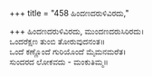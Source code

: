 +++
title = "458 ಹಿಂದಣದರುಳಿವಿರದು,"

+++
ಹಿಂದಣದರುಳಿವಿರದು, ಮುಂದಣದರುಸಿರಿರದು।  
ಒಂದರೆಕ್ಷಣ ತುಂಬಿ ತೋರುವುದನಂತ॥  
ಒಂದೆ ಕಣ್ಣೊಂದೆ ಗುರಿಯೊಂದೆ ಮೈಮನಮರೆತ।  
ಸುಂದರದ ಲೋಕವದು - ಮಂಕುತಿಮ್ಮ॥  

